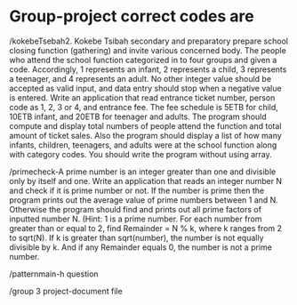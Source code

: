 # Group-project correct codes are 
/kokebeTsebah2. Kokebe Tsibah secondary and preparatory prepare school closing function (gathering) and invite various concerned body. The people who attend the school function categorized in to four groups and given a code. Accordingly, 1 represents an infant, 2 represents a child, 3 represents a teenager, and 4 represents an adult. No other integer value should be accepted as valid input, and data entry should stop when a negative value is entered. Write an application that read entrance ticket number, person code as 1, 2, 3 or 4, and entrance fee. The fee schedule is 5ETB for child, 10ETB infant, and 20ETB for teenager and adults. The program should compute and display total numbers of people attend the function and total amount of ticket sales. Also the program should display a list of how many infants, children, teenagers, and adults were at the school function along with category codes. You should write the program without using array.


/primecheck-A prime number is an integer greater than one and divisible only by itself and one. Write an application that reads an integer number N and check if it is prime number or not. If the number is prime then the program prints out the average value of prime numbers between 1 and N. Otherwise the program should find and prints out all prime factors of inputted number N. (Hint: 1 is a prime number. For each number from greater than or equal to 2, find Remainder = N % k, where k ranges from 2 to sqrt(N). If k is greater than sqrt(number), the number is not equally divisible by k. And if any Remainder equals 0, the number is not a prime number.


/patternmain-h question

/group 3 project-document file
